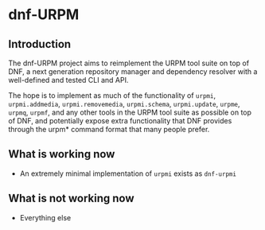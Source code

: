 # dnf-URPM

## Introduction
The dnf-URPM project aims to reimplement the URPM tool suite on top of DNF,
a next generation repository manager and dependency resolver with a
well-defined and tested CLI and API.

The hope is to implement as much of the functionality of `urpmi`, 
`urpmi.addmedia`, `urpmi.removemedia`, `urpmi.schema`, `urpmi.update`, 
`urpme`, `urpmq`, `urpmf`, and any other tools in the URPM tool suite
as possible on top of DNF, and potentially expose extra functionality 
that DNF provides through the urpm* command format that many people prefer.

## What is working now

* An extremely minimal implementation of `urpmi` exists as `dnf-urpmi`

## What is not working now

* Everything else
